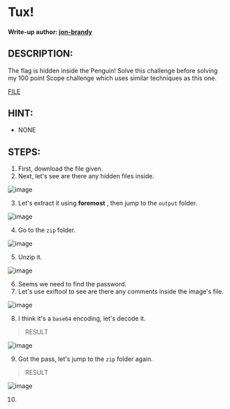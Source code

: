 # Tux!
#### Write-up author: [jon-brandy](https://github.com/jon-brandy)
## DESCRIPTION:
The flag is hidden inside the Penguin! Solve this challenge before solving my 100 point Scope challenge which uses similar techniques as this one.

[FILE](https://github.com/Bread-Yolk/ctflearnwu/blob/e885852e85a7de752e8a22ddccfa38d0275b9c39/Assets/Forensic/Tux!/Tux.jpg)

## HINT:
- NONE
## STEPS:
1. First, download the file given.
2. Next, let's see are there any hidden files inside.

![image](https://user-images.githubusercontent.com/70703371/193170917-dd266b9d-4196-408a-9691-9729c46e69a7.png)

3. Let's extract it using **foremost** , then jump to the `output` folder.

![image](https://user-images.githubusercontent.com/70703371/193171020-26470e23-c4f3-47d2-a5c1-d51d1330666e.png)


4. Go to the `zip` folder.

![image](https://user-images.githubusercontent.com/70703371/193171085-9c47e1a7-1dd0-4b9d-b262-6625f4ca6494.png)


5. Unzip it.

![image](https://user-images.githubusercontent.com/70703371/193171206-a8111da6-f115-47f9-88e7-572958be5ddd.png)


6. Seems we need to find the password.
7. Let's use exiftool to see are there any comments inside the image's file.

![image](https://user-images.githubusercontent.com/70703371/193171373-7a0b1a24-84f2-4966-acf6-7ccc903dff26.png)


8. I think it's a `base64` encoding, let's decode it.

> RESULT

![image](https://user-images.githubusercontent.com/70703371/193171530-3cf22b2b-268c-4050-8340-7f6d6253c68b.png)


9. Got the pass, let's jump to the `zip` folder again.

> RESULT

![image](https://user-images.githubusercontent.com/70703371/193171722-5b84ad8c-ff61-4726-8ab9-0f13027f7a5a.png)


10. 

